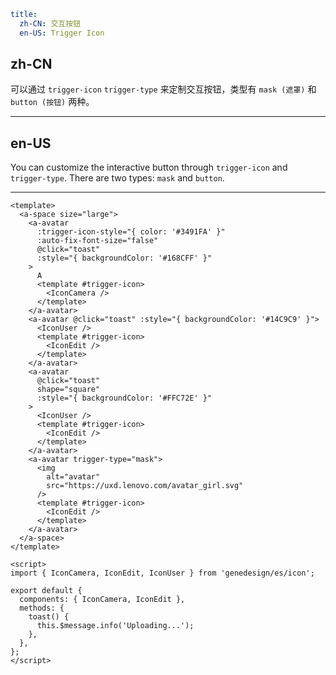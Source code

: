 ```yaml
title:
  zh-CN: 交互按钮
  en-US: Trigger Icon
```

## zh-CN

可以通过 `trigger-icon` `trigger-type` 来定制交互按钮，类型有 `mask (遮罩)` 和 `button (按钮)` 两种。

---

## en-US

You can customize the interactive button through `trigger-icon` and `trigger-type`. There are two types: `mask` and `button`.

---

```vue
<template>
  <a-space size="large">
    <a-avatar
      :trigger-icon-style="{ color: '#3491FA' }"
      :auto-fix-font-size="false"
      @click="toast"
      :style="{ backgroundColor: '#168CFF' }"
    >
      A
      <template #trigger-icon>
        <IconCamera />
      </template>
    </a-avatar>
    <a-avatar @click="toast" :style="{ backgroundColor: '#14C9C9' }">
      <IconUser />
      <template #trigger-icon>
        <IconEdit />
      </template>
    </a-avatar>
    <a-avatar
      @click="toast"
      shape="square"
      :style="{ backgroundColor: '#FFC72E' }"
    >
      <IconUser />
      <template #trigger-icon>
        <IconEdit />
      </template>
    </a-avatar>
    <a-avatar trigger-type="mask">
      <img
        alt="avatar"
        src="https://uxd.lenovo.com/avatar_girl.svg"
      />
      <template #trigger-icon>
        <IconEdit />
      </template>
    </a-avatar>
  </a-space>
</template>

<script>
import { IconCamera, IconEdit, IconUser } from 'genedesign/es/icon';

export default {
  components: { IconCamera, IconEdit },
  methods: {
    toast() {
      this.$message.info('Uploading...');
    },
  },
};
</script>
```
